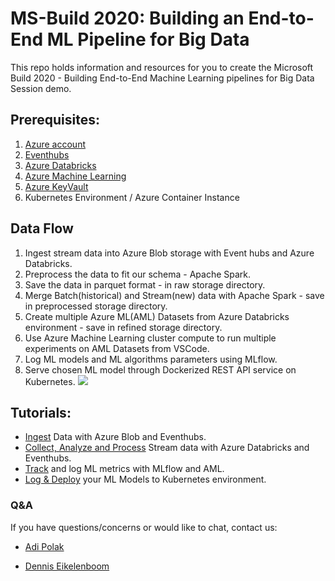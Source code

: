 
# MS-Build 2020: Building an End-to-End ML Pipeline for Big Data​

This repo holds information and resources for you to create the Microsoft Build 2020 - Building End-to-End Machine Learning pipelines for Big Data Session demo.


## Prerequisites:
1. [Azure account](https://azure.microsoft.com/free?WT.mc_id=data-0000-adpolak)
2. [Eventhubs](https://docs.microsoft.com/azure/event-hubs/event-hubs-create?WT.mc_id=data-0000-adpolak)
3. [Azure Databricks](https://docs.microsoft.com/azure/azure-databricks/quickstart-create-databricks-workspace-portal?WT.mc_id=data-0000-adpolak)
4. [Azure Machine Learning](https://docs.microsoft.com/azure/machine-learning/tutorial-1st-experiment-sdk-setup?WT.mc_id=data-0000-adpolak)
5. [Azure KeyVault](https://docs.microsoft.com/azure/key-vault/secrets/quick-create-portal?WT.mc_id=data-0000-adpolak)
6. Kubernetes Environment / Azure Container Instance



## Data Flow
1. Ingest stream data into Azure Blob storage with Event hubs and Azure Databricks.
2. Preprocess the data to fit our schema - Apache Spark.
3. Save the data in parquet format - in raw storage directory.
4. Merge Batch(historical) and Stream(new) data with Apache Spark - save in preprocessed storage directory.
5. Create multiple Azure ML(AML) Datasets from Azure Databricks environment - save in refined storage directory.
6. Use Azure Machine Learning cluster compute to run multiple experiments on AML Datasets from VSCode.
7. Log ML models and ML algorithms parameters using MLflow.
8. Serve chosen ML model through Dockerized REST API service on Kubernetes. 
![](https://github.com/adipola/ms-build-e2e-ml-bigdata/blob/master/images/diagram.jpg)

## Tutorials:
* [Ingest](https://dev.to/adipolak/simple-data-ingestion-tutorial-with-yahoo-finance-api-and-python-2m6e) Data with Azure Blob and Eventhubs.
* [Collect, Analyze and Process](https://docs.microsoft.com/azure/azure-databricks/databricks-sentiment-analysis-cognitive-services?WT.mc_id=data-0000-adpolak) Stream data with Azure Databricks and Eventhubs.
* [Track](https://docs.microsoft.com/azure/machine-learning/how-to-use-mlflow?WT.mc_id=data-0000-adpolak) and log ML metrics with MLflow and AML.
* [Log & Deploy](https://docs.microsoft.com/azure/machine-learning/how-to-deploy-and-where?WT.mc_id=data-0000-adpolak) your ML Models to Kubernetes environment.



### Q&A
If you have questions/concerns or would like to chat, contact us:

* [Adi Polak](https://twitter.com/AdiPolak)

* [Dennis Eikelenboom](https://www.linkedin.com/in/denniseikelenboom/)
